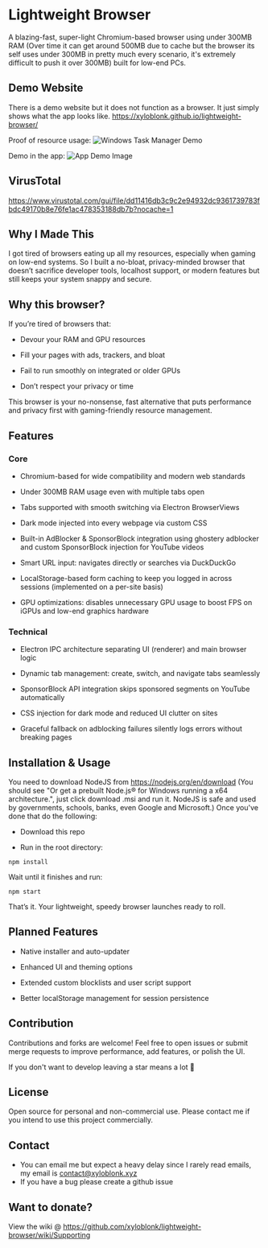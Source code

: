# Lightweight Browser
A blazing-fast, super-light Chromium-based browser using under 300MB RAM (Over time it can get around 500MB due to cache but the browser its self uses under 300MB in pretty much every scenario, it's extremely difficult to push it over 300MB) built for low-end PCs.

## Demo Website
There is a demo website but it does not function as a browser. It just simply shows what the app looks like.
https://xyloblonk.github.io/lightweight-browser/

Proof of resource usage:
![Windows Task Manager Demo](https://github.com/xyloblonk/lightweight-browser/blob/main/readme/img/image_2025-06-30_234811949.png?raw=true)

Demo in the app:
![App Demo Image](https://github.com/xyloblonk/lightweight-browser/blob/main/readme/img/image_2025-06-30_235150397.png?raw=true)

## VirusTotal
https://www.virustotal.com/gui/file/dd11416db3c9c2e94932dc9361739783fbdc49170b8e76fe1ac478353188db7b?nocache=1

## Why I Made This
I got tired of browsers eating up all my resources, especially when gaming on low-end systems. So I built a no-bloat, privacy-minded browser that doesn’t sacrifice developer tools, localhost support, or modern features but still keeps your system snappy and secure.

## Why this browser?
If you’re tired of browsers that:

- Devour your RAM and GPU resources

- Fill your pages with ads, trackers, and bloat

- Fail to run smoothly on integrated or older GPUs

- Don’t respect your privacy or time

This browser is your no-nonsense, fast alternative that puts performance and privacy first with gaming-friendly resource management.

## Features
### Core
- Chromium-based for wide compatibility and modern web standards

- Under 300MB RAM usage even with multiple tabs open

- Tabs supported with smooth switching via Electron BrowserViews

- Dark mode injected into every webpage via custom CSS

- Built-in AdBlocker & SponsorBlock integration using ghostery adblocker and custom SponsorBlock injection for YouTube videos

- Smart URL input: navigates directly or searches via DuckDuckGo

- LocalStorage-based form caching to keep you logged in across sessions (implemented on a per-site basis)

- GPU optimizations: disables unnecessary GPU usage to boost FPS on iGPUs and low-end graphics hardware

### Technical
- Electron IPC architecture separating UI (renderer) and main browser logic

- Dynamic tab management: create, switch, and navigate tabs seamlessly

- SponsorBlock API integration skips sponsored segments on YouTube automatically

- CSS injection for dark mode and reduced UI clutter on sites

- Graceful fallback on adblocking failures silently logs errors without breaking pages

## Installation & Usage

You need to download NodeJS from https://nodejs.org/en/download (You should see "Or get a prebuilt Node.js® for Windows running a x64 architecture.", just click download .msi and run it. NodeJS is safe and used by governments, schools, banks, even Google and Microsoft.) Once you've done that do the following:

- Download this repo

- Run in the root directory:
```
npm install
```
Wait until it finishes and run:
```
npm start
```
That’s it. Your lightweight, speedy browser launches ready to roll.

## Planned Features
- Native installer and auto-updater

- Enhanced UI and theming options

- Extended custom blocklists and user script support

- Better localStorage management for session persistence

## Contribution
Contributions and forks are welcome! Feel free to open issues or submit merge requests to improve performance, add features, or polish the UI.

If you don't want to develop leaving a star means a lot 💖

## License
Open source for personal and non-commercial use.
Please contact me if you intend to use this project commercially.

## Contact
- You can email me but expect a heavy delay since I rarely read emails, my email is contact@xyloblonk.xyz
- If you have a bug please create a github issue

## Want to donate?
View the wiki @ https://github.com/xyloblonk/lightweight-browser/wiki/Supporting
